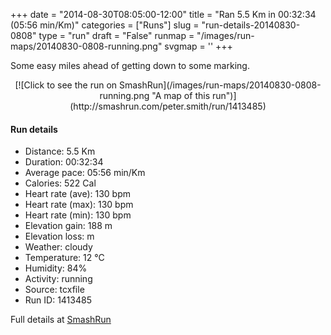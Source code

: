 +++
date = "2014-08-30T08:05:00-12:00"
title = "Ran 5.5 Km in 00:32:34 (05:56 min/Km)"
categories = ["Runs"]
slug = "run-details-20140830-0808"
type = "run"
draft = "False"
runmap = "/images/run-maps/20140830-0808-running.png"
svgmap = '<polyline points="3 52, 0 58, 1 59, 4 59, 10 48, 14 49, 17 46, 22 37, 24 38, 34 44, 37 47, 43 48, 47 46, 53 50, 58 62, 59 63, 70 65, 83 59, 86 59, 90 59, 100 49, 96 47, 90 37, 87 35, 75 39, 63 41, 60 44, 58 50, 54 53, 48 47, 39 47, 23 38, 18 43, 15 49, 9 47">'
+++

Some easy miles ahead of getting down to some marking. 



<!--more-->

<center>
[![Click to see the run on SmashRun](/images/run-maps/20140830-0808-running.png "A map of this run")](http://smashrun.com/peter.smith/run/1413485)
</center>

#### Run details

* Distance: 5.5 Km
* Duration: 00:32:34
* Average pace: 05:56 min/Km
* Calories: 522 Cal
* Heart rate (ave): 130 bpm
* Heart rate (max): 130 bpm
* Heart rate (min): 130 bpm
* Elevation gain: 188 m
* Elevation loss:  m
* Weather: cloudy
* Temperature: 12 &deg;C
* Humidity: 84%
* Activity: running
* Source: tcxfile
* Run ID: 1413485

Full details at [SmashRun](http://smashrun.com/peter.smith/run/1413485)